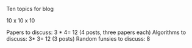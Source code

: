 Ten topics for blog

10 x 10 x 10

Papers to discuss:
   3 * 4= 12 (4 posts, three papers each)
Algorithms to discuss:
   3* 3= 12 (3 posts)
Random funsies to discuss:
  8